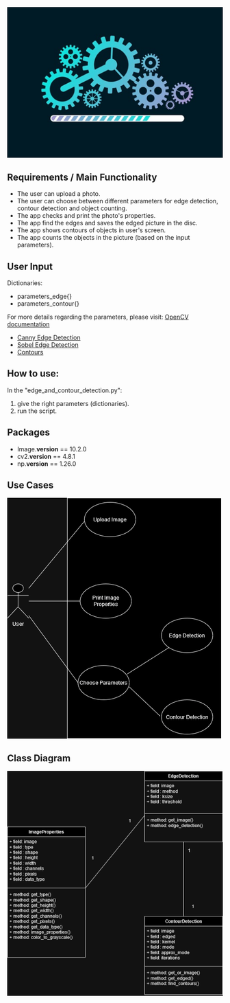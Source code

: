 <img src="imgs\UML\Requirements.jpg"/>

## Requirements / Main Functionality

- The user can upload a photo.
- The user can choose between different parameters for edge detection, contour detection and object counting.  
- The app checks and print the photo's properties.
- The app find the edges and saves the edged picture in the disc.
- The app shows contours of objects in user's screen.
- The app counts the objects in the picture (based on the input parameters).

## User Input

Dictionaries:
- parameters_edge{}
- parameters_contour{}

For more details regarding the parameters, please visit:
[OpenCV documentation](https://docs.opencv.org/3.4/index.html)
- [Canny Edge Detection](https://docs.opencv.org/3.4/da/d22/tutorial_py_canny.html)
- [Sobel Edge Detection](https://docs.opencv.org/3.4/d2/d2c/tutorial_sobel_derivatives.html)
- [Contours](https://docs.opencv.org/3.4/d4/d73/tutorial_py_contours_begin.html)


## How to use:
In the "edge_and_contour_detection.py":
1. give the right parameters (dictionaries).
2. run the script.

## Packages

- Image.__version__ == 10.2.0
- cv2.__version__ == 4.8.1
- np.__version__ == 1.26.0

## Use Cases

<img alt="N|Use Cases" src="imgs\UML\UC_edges_and_contours.png"/>

## Class Diagram 

<img alt="N|Class Diagram" src="imgs\UML\ClassDiagram.png"/>
